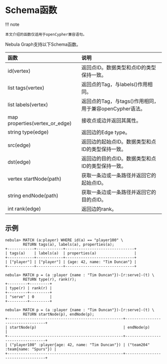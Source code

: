 # Schema函数

!!! note

    本文介绍的函数仅适用于openCypher兼容语句。

Nebula Graph支持以下Schema函数。

|函数| 说明 |
|:----  |  :----|
| id(vertex) | 返回点ID。数据类型和点ID的类型保持一致。|
|list tags(vertex) | 返回点的Tag，与labels()作用相同。|
|list labels(vertex) | 返回点的Tag，与tags()作用相同，用于兼容openCypher语法。|
|map properties(vertex_or_edge) | 接收点或边并返回其属性。|
|string type(edge) | 返回边的Edge type。|
|src(edge)|返回边的起始点ID。数据类型和点ID的类型保持一致。|
|dst(edge)|返回边的目的点ID。数据类型和点ID的类型保持一致。|
|vertex startNode(path) | 获取一条边或一条路径并返回它的起始点ID。|
|string endNode(path) | 获取一条边或一条路径并返回它的目的点ID。|
|int rank(edge) | 返回边的rank。|

## 示例

```ngql
nebula> MATCH (a:player) WHERE id(a) == "player100" \
        RETURN tags(a), labels(a), properties(a);
+------------+------------+-------------------------------+
| tags(a)    | labels(a)  | properties(a)                 |
+------------+------------+-------------------------------+
| ["player"] | ["player"] | {age: 42, name: "Tim Duncan"} |
+------------+------------+-------------------------------+

nebula> MATCH p = (a :player {name : "Tim Duncan"})-[r:serve]-(t) \
        RETURN type(r), rank(r);
+---------+---------+
| type(r) | rank(r) |
+---------+---------+
| "serve" | 0       |
+---------+---------+

nebula> MATCH p = (a :player {name : "Tim Duncan"})-[r:serve]-(t) \
        RETURN startNode(p), endNode(p);
+----------------------------------------------------+----------------------------------+
| startNode(p)                                       | endNode(p)                       |
+----------------------------------------------------+----------------------------------+
| ("player100" :player{age: 42, name: "Tim Duncan"}) | ("team204" :team{name: "Spurs"}) |
+----------------------------------------------------+----------------------------------+
```
